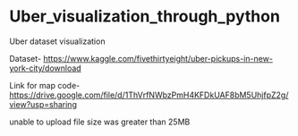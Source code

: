 # Uber_visualization_through_python
Uber dataset visualization


Dataset- https://www.kaggle.com/fivethirtyeight/uber-pickups-in-new-york-city/download

Link for map code- https://drive.google.com/file/d/1ThVrfNWbzPmH4KFDkUAF8bM5UhjfpZ2g/view?usp=sharing

unable to upload file size was greater than 25MB
